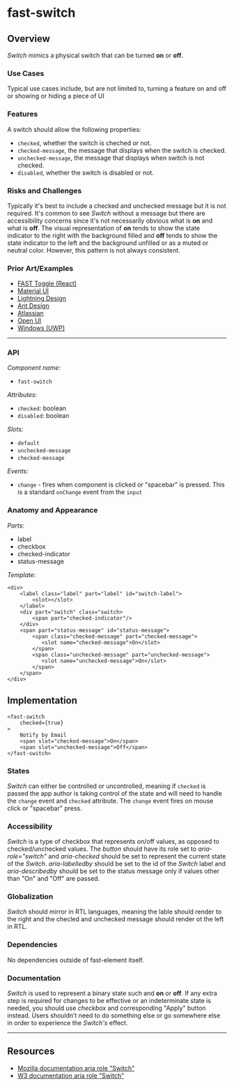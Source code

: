 # fast-switch

## Overview

*Switch* mimics a physical switch that can be turned **on** or **off**.

### Use Cases

Typical use cases include, but are not limited to, turning a feature on and off or showing or hiding a piece of UI
  
### Features

A switch should allow the following properties:
- `checked`, whether the switch is cheched or not.
- `checked-message`, the message that displays when the switch is checked.
- `unchecked-message`, the message that displays when switch is not checked.
- `disabled`, whether the switch is disabled or not.

### Risks and Challenges

Typically it's best to include a checked and unchecked message but it is not required. It's common to see *Switch* without a message but there are accessibility concerns since it's not necessarily obvious what is **on** and what is **off**. The visual representation of **on** tends to show the state indicator to the right with the background filled and **off** tends to show the state indicator to the left and the background unfilled or as a muted or neutral color. However, this pattern is not always consistent.

### Prior Art/Examples
- [FAST Toggle (React)](https://www.npmjs.com/package/@microsoft/fast-components-react-msft)
- [Material UI](https://material-ui.com/components/switches/)
- [Lightning Design](https://www.lightningdesignsystem.com/components/checkbox-toggle/)
- [Ant Design](https://ant.design/components/switch/)
- [Atlassian](https://atlaskit.atlassian.com/packages/core/toggle)
- [Open UI](https://open-ui.org/components/switch)
- [Windows (UWP)](https://docs.microsoft.com/en-us/windows/uwp/design/controls-and-patterns/toggles)

---

### API

*Component name:*
- `fast-switch`

*Attributes:*
- `checked`: boolean
- `disabled`: boolean

*Slots:*
- `default`
- `unchecked-message`
- `checked-message`

*Events:*
- `change` - fires when component is clicked or "spacebar" is pressed. This is a standard `onChange` event from the `input`

### Anatomy and Appearance

*Parts:*
- label
- checkbox
- checked-indicator
- status-message

*Template:*
```
<div>
    <label class="label" part="label" id="switch-label">
        <slot></slot>
    </label>
    <div part="switch" class="switch>
        <span part="checked-indicator"/>
    </div>
    <span part="status-message" id="status-message">
        <span class="checked-message" part="checked-message">
           <slot name="checked-message">On</slot>
        </span>
        <span class="unchecked-message" part="unchecked-message">
           <slot name="unchecked-message">On</slot>
        </span>
    </span>
</div>
```

## Implementation

```
<fast-switch
    checked={true}
>
    Notify by Email
    <span slot="checked-message">On</span>
    <span slot="unchecked-message">Off</span>
</fast-switch>
```

### States

*Switch* can either be controlled or uncontrolled, meaning if `checked` is passed the app author is taking control of the state and will need to handle the `change` event and `checked` attribute. The `change` event fires on mouse click or "spacebar" press.

### Accessibility
*Switch* is a type of checkbox that represents on/off values, as opposed to checked/unchecked values. The *button* should have its role set to *aria-role="switch"* and *aria-checked* should be set to represent the current state of the *Switch*. *aria-labelledby* should be set to the id of the *Switch* label and *aria-describedby* should be set to the status message only if values other than "On" and "Off" are passed.

### Globalization

*Switch* should mirror in RTL languages, meaning the lable should render to the right and the checled and unchecked message should render ot the left in RTL.

### Dependencies

No dependencies outside of fast-element itself.

### Documentation

*Switch* is used to represent a binary state such and **on** or **off**. If any extra step is required for changes to be effective or an indeterminate state is needed, you should use *checkbox* and corresponding "Apply" button instead. Users shouldn’t need to do something else or go somewhere else in order to experience the *Switch's* effect.

---

## Resources
- [Mozilla documentation aria role "Switch"](https://developer.mozilla.org/en-US/docs/Web/Accessibility/ARIA/Roles/Switch_role)
- [W3 documentation aria role "Switch"](https://www.w3.org/TR/wai-aria-1.1/#switch)
